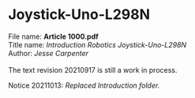# Joystick-Uno-L298N 

File name: **Article 1000.pdf**<br/>
Title name: *Introduction Robotics Joystick-Uno-L298N*<br/>
Author: *Jesse Carpenter*<br/>
<br/>
The text revision 20210917 is still a work in process. <br/>

Notice 20211013: *Replaced Introduction folder.*
